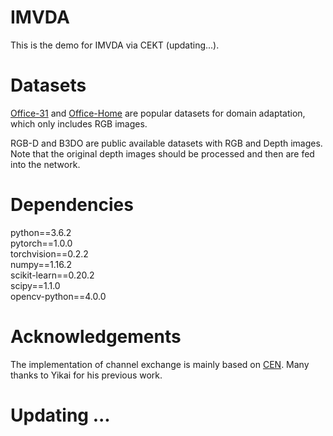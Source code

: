 # IMVDA
This is the demo for IMVDA via CEKT (updating...).

# Datasets
[Office-31](https://faculty.cc.gatech.edu/~judy/domainadapt/) and [Office-Home](https://www.hemanthdv.org/officeHomeDataset.html) are popular datasets for domain adaptation, which only includes RGB images.

RGB-D and B3DO are public available datasets with RGB and Depth images. Note that the original depth images should be processed and then are fed into the network.

# Dependencies
python==3.6.2  
pytorch==1.0.0  
torchvision==0.2.2  
numpy==1.16.2  
scikit-learn==0.20.2  
scipy==1.1.0  
opencv-python==4.0.0  

# Acknowledgements
The implementation of channel exchange is mainly based on [CEN](https://github.com/yikaiw/CEN). Many thanks to Yikai for his previous work.

# Updating ...